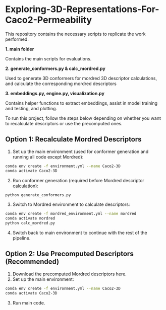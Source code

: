 # Exploring-3D-Representations-For-Caco2-Permeability
This repository contains the necessary scripts to replicate the work performed.

**1. main folder**

  Contains the main scripts for evaluations.


**2. generate_conformers.py & calc_mordred.py**

  Used to generate 3D conformers for mordred 3D descriptor calculations, and calculate the corresponding mordred descriptors


**3. embeddings.py, engine.py, visualization.py**

  Contains helper functions to extract embeddings, assist in model training and testing, and plotting.


To run this project, follow the steps below depending on whether you want to recalculate descriptors or use the precomputed ones.
## Option 1: Recalculate Mordred Descriptors
1. Set up the main environment (used for conformer generation and running all code except Mordred):
```bash
conda env create -f environment.yml --name Caco2-3D
conda activate Caco2-3D
```
2. Run conformer generation (required before Mordred descriptor calculation):
```bash
python generate_conformers.py
```
3. Switch to Mordred environment to calculate descriptors:
```bash
conda env create -f mordred_environment.yml --name mordred
conda activate mordred
python calc_mordred.py
```
4. Switch back to main environment to continue with the rest of the pipeline.

## Option 2: Use Precomputed Descriptors (Recommended)
1. Download the precomputed Mordred descriptors here.
2. Set up the main environment:
```bash
conda env create -f environment.yml --name Caco2-3D
conda activate Caco2-3D
```
3. Run main code.
